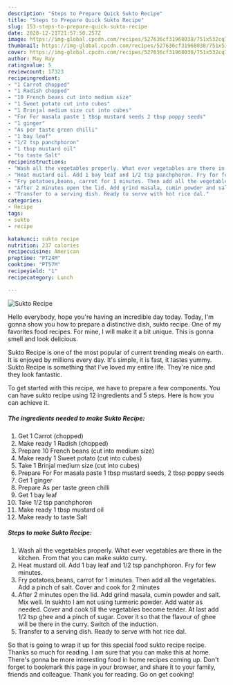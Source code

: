 ```yaml
---
description: "Steps to Prepare Quick Sukto Recipe"
title: "Steps to Prepare Quick Sukto Recipe"
slug: 153-steps-to-prepare-quick-sukto-recipe
date: 2020-12-21T21:57:50.257Z
image: https://img-global.cpcdn.com/recipes/527636cf31968038/751x532cq70/sukto-recipe-recipe-main-photo.jpg
thumbnail: https://img-global.cpcdn.com/recipes/527636cf31968038/751x532cq70/sukto-recipe-recipe-main-photo.jpg
cover: https://img-global.cpcdn.com/recipes/527636cf31968038/751x532cq70/sukto-recipe-recipe-main-photo.jpg
author: May Ray
ratingvalue: 5
reviewcount: 17323
recipeingredient:
- "1 Carrot chopped"
- "1 Radish chopped"
- "10 French beans cut into medium size"
- "1 Sweet potato cut into cubes"
- "1 Brinjal medium size cut into cubes"
- "For For masala paste 1 tbsp mustard seeds 2 tbsp poppy seeds"
- "1 ginger"
- "As per taste green chilli"
- "1 bay leaf"
- "1/2 tsp panchphoron"
- "1 tbsp mustard oil"
- "to taste Salt"
recipeinstructions:
- "Wash all the vegetables properly. What ever vegetables are there in the kitchen. From that you can make sukto curry."
- "Heat mustard oil. Add 1 bay leaf and 1/2 tsp panchphoron. Fry for few minutes."
- "Fry potatoes,beans, carrot for 1 minutes. Then add all the vegetables. Add a pinch of salt. Cover and cook for 2 minutes"
- "After 2 minutes open the lid. Add grind masala, cumin powder and salt. Mix well. In sukhto I am not using turmeric powder. Add water as needed. Cover and cook till the vegetables become tender. At last add 1/2 tsp ghee and a pinch of sugar. Cover it so that the flavour of ghee will be there in the curry. Switch of the induction."
- "Transfer to a serving dish. Ready to serve with hot rice dal."
categories:
- Recipe
tags:
- sukto
- recipe

katakunci: sukto recipe 
nutrition: 237 calories
recipecuisine: American
preptime: "PT24M"
cooktime: "PT57M"
recipeyield: "1"
recipecategory: Lunch

---
```



![Sukto Recipe](https://img-global.cpcdn.com/recipes/527636cf31968038/751x532cq70/sukto-recipe-recipe-main-photo.jpg)

Hello everybody, hope you're having an incredible day today. Today, I'm gonna show you how to prepare a distinctive dish, sukto recipe. One of my favorites food recipes. For mine, I will make it a bit unique. This is gonna smell and look delicious.



Sukto Recipe is one of the most popular of current trending meals on earth. It is enjoyed by millions every day. It's simple, it is fast, it tastes yummy. Sukto Recipe is something that I've loved my entire life. They're nice and they look fantastic.


To get started with this recipe, we have to prepare a few components. You can have sukto recipe using 12 ingredients and 5 steps. Here is how you can achieve it.

<!--inarticleads1-->

##### The ingredients needed to make Sukto Recipe:

1. Get 1 Carrot (chopped)
1. Make ready 1 Radish (chopped)
1. Prepare 10 French beans (cut into medium size)
1. Make ready 1 Sweet potato (cut into cubes)
1. Take 1 Brinjal medium size (cut into cubes)
1. Prepare For For masala paste 1 tbsp mustard seeds, 2 tbsp poppy seeds
1. Get 1 ginger
1. Prepare As per taste green chilli
1. Get 1 bay leaf
1. Take 1/2 tsp panchphoron
1. Make ready 1 tbsp mustard oil
1. Make ready to taste Salt




<!--inarticleads2-->

##### Steps to make Sukto Recipe:

1. Wash all the vegetables properly. What ever vegetables are there in the kitchen. From that you can make sukto curry.
1. Heat mustard oil. Add 1 bay leaf and 1/2 tsp panchphoron. Fry for few minutes.
1. Fry potatoes,beans, carrot for 1 minutes. Then add all the vegetables. Add a pinch of salt. Cover and cook for 2 minutes
1. After 2 minutes open the lid. Add grind masala, cumin powder and salt. Mix well. In sukhto I am not using turmeric powder. Add water as needed. Cover and cook till the vegetables become tender. At last add 1/2 tsp ghee and a pinch of sugar. Cover it so that the flavour of ghee will be there in the curry. Switch of the induction.
1. Transfer to a serving dish. Ready to serve with hot rice dal.




So that is going to wrap it up for this special food sukto recipe recipe. Thanks so much for reading. I am sure that you can make this at home. There's gonna be more interesting food in home recipes coming up. Don't forget to bookmark this page in your browser, and share it to your family, friends and colleague. Thank you for reading. Go on get cooking!
